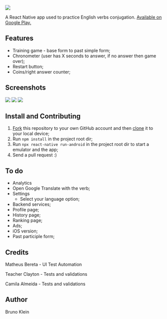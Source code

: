 ![](https://i.imgur.com/01MQeh8.png)

A React Native app used to practice English verbs conjugation.
[Available on Google Play.](www.shorturl.at/hmWX2)

## Features

- Training game - base form to past simple form;
- Chronometer (user has X seconds to answer, if no answer then game over);
- Restart button;
- Coins/right answer counter;

## Screenshots
![](https://i.imgur.com/VdM258p.png)
![](https://i.imgur.com/zigS282.png)
![](https://i.imgur.com/mYxHpgo.png)

## Install and Contributing

1. [Fork](https://help.github.com/articles/fork-a-repo/) this repository to your own GitHub account and then [clone](https://help.github.com/articles/cloning-a-repository/) it to your local device;
2. Run `npm install` in the project root dir;
3. Run `npx react-native run-android` in the project root dir to start a emulator and the app;
4. Send a pull request :)

## To do

- Analytics
- Open Google Translate with the verb;
- Settings
    - Select your language option;
- Backend services;
- Profile page;
- History page;
- Ranking page;
- Ads;
- iOS version; 
- Past participle form;

## Credits

Matheus Bereta - UI Test Automation

Teacher Clayton - Tests and validations

Camila Almeida - Tests and validations

## Author

Bruno Klein